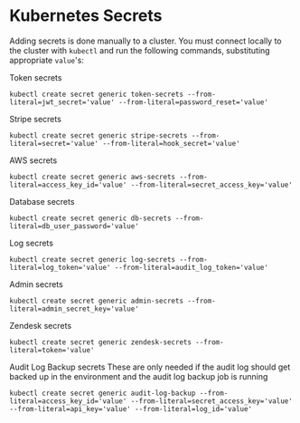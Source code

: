 # Kubernetes Secrets

Adding secrets is done manually to a cluster. You must connect locally to the cluster with `kubectl` and run the following commands, substituting appropriate `value`'s:

Token secrets
```
kubectl create secret generic token-secrets --from-literal=jwt_secret='value' --from-literal=password_reset='value'
```

Stripe secrets
```
kubectl create secret generic stripe-secrets --from-literal=secret='value' --from-literal=hook_secret='value'
```

AWS secrets
```
kubectl create secret generic aws-secrets --from-literal=access_key_id='value' --from-literal=secret_access_key='value'
```

Database secrets
```
kubectl create secret generic db-secrets --from-literal=db_user_password='value'
```

Log secrets
```
kubectl create secret generic log-secrets --from-literal=log_token='value' --from-literal=audit_log_token='value'
```

Admin secrets
```
kubectl create secret generic admin-secrets --from-literal=admin_secret_key='value'
```

Zendesk secrets
```
kubectl create secret generic zendesk-secrets --from-literal=token='value'
```

Audit Log Backup secrets
These are only needed if the audit log should get backed up in the environment and the audit log backup job is running
```
kubectl create secret generic audit-log-backup --from-literal=access_key_id='value' --from-literal=secret_access_key='value' --from-literal=api_key='value' --from-literal=log_id='value'
```